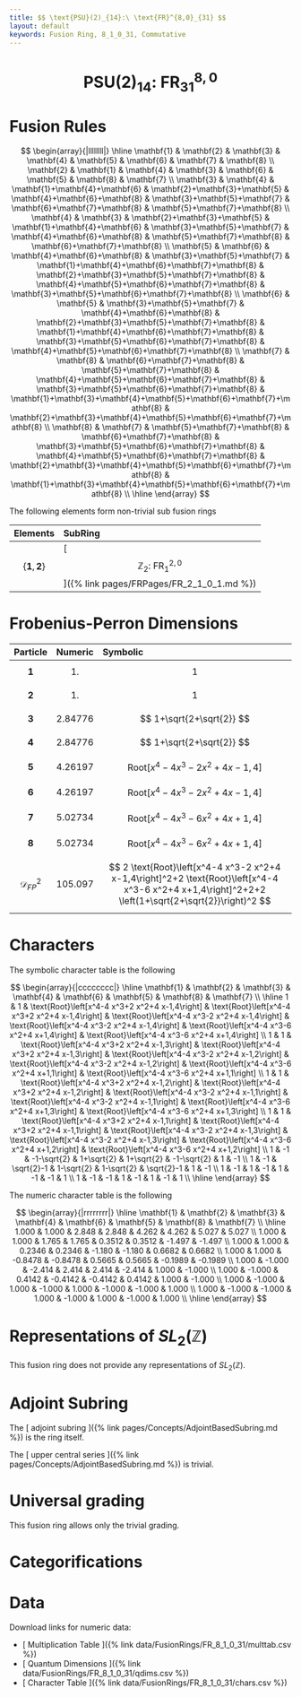 ```yaml
---
title: $$ \text{PSU}(2)_{14}:\ \text{FR}^{8,0}_{31} $$
layout: default
keywords: Fusion Ring, 8_1_0_31, Commutative
---
```

# $$ \text{PSU}(2)_{14}:\ \text{FR}^{8,0}_{31} $$


# Fusion Rules

$$
\begin{array}{|llllllll|}
\hline
 \mathbf{1} & \mathbf{2} & \mathbf{3} & \mathbf{4} & \mathbf{5} & \mathbf{6} & \mathbf{7} & \mathbf{8} \\
 \mathbf{2} & \mathbf{1} & \mathbf{4} & \mathbf{3} & \mathbf{6} & \mathbf{5} & \mathbf{8} & \mathbf{7} \\
 \mathbf{3} & \mathbf{4} & \mathbf{1}+\mathbf{4}+\mathbf{6} & \mathbf{2}+\mathbf{3}+\mathbf{5} & \mathbf{4}+\mathbf{6}+\mathbf{8} & \mathbf{3}+\mathbf{5}+\mathbf{7} & \mathbf{6}+\mathbf{7}+\mathbf{8} & \mathbf{5}+\mathbf{7}+\mathbf{8} \\
 \mathbf{4} & \mathbf{3} & \mathbf{2}+\mathbf{3}+\mathbf{5} & \mathbf{1}+\mathbf{4}+\mathbf{6} & \mathbf{3}+\mathbf{5}+\mathbf{7} & \mathbf{4}+\mathbf{6}+\mathbf{8} & \mathbf{5}+\mathbf{7}+\mathbf{8} & \mathbf{6}+\mathbf{7}+\mathbf{8} \\
 \mathbf{5} & \mathbf{6} & \mathbf{4}+\mathbf{6}+\mathbf{8} & \mathbf{3}+\mathbf{5}+\mathbf{7} & \mathbf{1}+\mathbf{4}+\mathbf{6}+\mathbf{7}+\mathbf{8} & \mathbf{2}+\mathbf{3}+\mathbf{5}+\mathbf{7}+\mathbf{8} & \mathbf{4}+\mathbf{5}+\mathbf{6}+\mathbf{7}+\mathbf{8} & \mathbf{3}+\mathbf{5}+\mathbf{6}+\mathbf{7}+\mathbf{8} \\
 \mathbf{6} & \mathbf{5} & \mathbf{3}+\mathbf{5}+\mathbf{7} & \mathbf{4}+\mathbf{6}+\mathbf{8} & \mathbf{2}+\mathbf{3}+\mathbf{5}+\mathbf{7}+\mathbf{8} & \mathbf{1}+\mathbf{4}+\mathbf{6}+\mathbf{7}+\mathbf{8} & \mathbf{3}+\mathbf{5}+\mathbf{6}+\mathbf{7}+\mathbf{8} & \mathbf{4}+\mathbf{5}+\mathbf{6}+\mathbf{7}+\mathbf{8} \\
 \mathbf{7} & \mathbf{8} & \mathbf{6}+\mathbf{7}+\mathbf{8} & \mathbf{5}+\mathbf{7}+\mathbf{8} & \mathbf{4}+\mathbf{5}+\mathbf{6}+\mathbf{7}+\mathbf{8} & \mathbf{3}+\mathbf{5}+\mathbf{6}+\mathbf{7}+\mathbf{8} & \mathbf{1}+\mathbf{3}+\mathbf{4}+\mathbf{5}+\mathbf{6}+\mathbf{7}+\mathbf{8} & \mathbf{2}+\mathbf{3}+\mathbf{4}+\mathbf{5}+\mathbf{6}+\mathbf{7}+\mathbf{8} \\
 \mathbf{8} & \mathbf{7} & \mathbf{5}+\mathbf{7}+\mathbf{8} & \mathbf{6}+\mathbf{7}+\mathbf{8} & \mathbf{3}+\mathbf{5}+\mathbf{6}+\mathbf{7}+\mathbf{8} & \mathbf{4}+\mathbf{5}+\mathbf{6}+\mathbf{7}+\mathbf{8} & \mathbf{2}+\mathbf{3}+\mathbf{4}+\mathbf{5}+\mathbf{6}+\mathbf{7}+\mathbf{8} & \mathbf{1}+\mathbf{3}+\mathbf{4}+\mathbf{5}+\mathbf{6}+\mathbf{7}+\mathbf{8} \\
\hline
\end{array}
$$


The following elements form non-trivial sub fusion rings

| Elements | SubRing |
| :------ | :------ |
| $$ \{\mathbf{1},\mathbf{2}\} $$ | [ $$ \mathbb{Z}_2:\ \text{FR}^{2,0}_{1} $$ ]({% link pages/FRPages/FR_2_1_0_1.md %}) |

# Frobenius-Perron Dimensions

| Particle | Numeric | Symbolic |
| :------ | :------ | :------ |
| $$ \mathbf{1} $$ | $$ 1. $$ | $$ 1 $$ |
| $$ \mathbf{2} $$ | $$ 1. $$ | $$ 1 $$ |
| $$ \mathbf{3} $$ | $$ 2.84776 $$ | $$ 1+\sqrt{2+\sqrt{2}} $$ |
| $$ \mathbf{4} $$ | $$ 2.84776 $$ | $$ 1+\sqrt{2+\sqrt{2}} $$ |
| $$ \mathbf{5} $$ | $$ 4.26197 $$ | $$ \text{Root}\left[x^4-4 x^3-2 x^2+4 x-1,4\right] $$ |
| $$ \mathbf{6} $$ | $$ 4.26197 $$ | $$ \text{Root}\left[x^4-4 x^3-2 x^2+4 x-1,4\right] $$ |
| $$ \mathbf{7} $$ | $$ 5.02734 $$ | $$ \text{Root}\left[x^4-4 x^3-6 x^2+4 x+1,4\right] $$ |
| $$ \mathbf{8} $$ | $$ 5.02734 $$ | $$ \text{Root}\left[x^4-4 x^3-6 x^2+4 x+1,4\right] $$ |
| $$ \mathcal{D}_{FP}^2 $$ | $$ 105.097 $$ | $$ 2 \text{Root}\left[x^4-4 x^3-2 x^2+4 x-1,4\right]^2+2 \text{Root}\left[x^4-4 x^3-6 x^2+4 x+1,4\right]^2+2+2 \left(1+\sqrt{2+\sqrt{2}}\right)^2 $$ |

# Characters

The symbolic character table is the following

$$
\begin{array}{|cccccccc|}
\hline
 \mathbf{1} & \mathbf{2} & \mathbf{3} & \mathbf{4} & \mathbf{6} & \mathbf{5} & \mathbf{8} & \mathbf{7} \\
\hline
 1 & 1 & \text{Root}\left[x^4-4 x^3+2 x^2+4 x-1,4\right] & \text{Root}\left[x^4-4 x^3+2 x^2+4 x-1,4\right] & \text{Root}\left[x^4-4 x^3-2 x^2+4 x-1,4\right] & \text{Root}\left[x^4-4 x^3-2 x^2+4 x-1,4\right] & \text{Root}\left[x^4-4 x^3-6 x^2+4 x+1,4\right] & \text{Root}\left[x^4-4 x^3-6 x^2+4 x+1,4\right] \\
 1 & 1 & \text{Root}\left[x^4-4 x^3+2 x^2+4 x-1,3\right] & \text{Root}\left[x^4-4 x^3+2 x^2+4 x-1,3\right] & \text{Root}\left[x^4-4 x^3-2 x^2+4 x-1,2\right] & \text{Root}\left[x^4-4 x^3-2 x^2+4 x-1,2\right] & \text{Root}\left[x^4-4 x^3-6 x^2+4 x+1,1\right] & \text{Root}\left[x^4-4 x^3-6 x^2+4 x+1,1\right] \\
 1 & 1 & \text{Root}\left[x^4-4 x^3+2 x^2+4 x-1,2\right] & \text{Root}\left[x^4-4 x^3+2 x^2+4 x-1,2\right] & \text{Root}\left[x^4-4 x^3-2 x^2+4 x-1,1\right] & \text{Root}\left[x^4-4 x^3-2 x^2+4 x-1,1\right] & \text{Root}\left[x^4-4 x^3-6 x^2+4 x+1,3\right] & \text{Root}\left[x^4-4 x^3-6 x^2+4 x+1,3\right] \\
 1 & 1 & \text{Root}\left[x^4-4 x^3+2 x^2+4 x-1,1\right] & \text{Root}\left[x^4-4 x^3+2 x^2+4 x-1,1\right] & \text{Root}\left[x^4-4 x^3-2 x^2+4 x-1,3\right] & \text{Root}\left[x^4-4 x^3-2 x^2+4 x-1,3\right] & \text{Root}\left[x^4-4 x^3-6 x^2+4 x+1,2\right] & \text{Root}\left[x^4-4 x^3-6 x^2+4 x+1,2\right] \\
 1 & -1 & -1-\sqrt{2} & 1+\sqrt{2} & 1+\sqrt{2} & -1-\sqrt{2} & 1 & -1 \\
 1 & -1 & \sqrt{2}-1 & 1-\sqrt{2} & 1-\sqrt{2} & \sqrt{2}-1 & 1 & -1 \\
 1 & -1 & 1 & -1 & 1 & -1 & -1 & 1 \\
 1 & -1 & -1 & 1 & -1 & 1 & -1 & 1 \\
\hline
\end{array}
$$

The numeric character table is the following

$$
\begin{array}{|rrrrrrrr|}
\hline
 \mathbf{1} & \mathbf{2} & \mathbf{3} & \mathbf{4} & \mathbf{6} & \mathbf{5} & \mathbf{8} & \mathbf{7} \\
\hline
 1.000 & 1.000 & 2.848 & 2.848 & 4.262 & 4.262 & 5.027 & 5.027 \\
 1.000 & 1.000 & 1.765 & 1.765 & 0.3512 & 0.3512 & -1.497 & -1.497 \\
 1.000 & 1.000 & 0.2346 & 0.2346 & -1.180 & -1.180 & 0.6682 & 0.6682 \\
 1.000 & 1.000 & -0.8478 & -0.8478 & 0.5665 & 0.5665 & -0.1989 & -0.1989 \\
 1.000 & -1.000 & -2.414 & 2.414 & 2.414 & -2.414 & 1.000 & -1.000 \\
 1.000 & -1.000 & 0.4142 & -0.4142 & -0.4142 & 0.4142 & 1.000 & -1.000 \\
 1.000 & -1.000 & 1.000 & -1.000 & 1.000 & -1.000 & -1.000 & 1.000 \\
 1.000 & -1.000 & -1.000 & 1.000 & -1.000 & 1.000 & -1.000 & 1.000 \\
\hline
\end{array}
$$

# Representations of $SL_2(\mathbb{Z})$

This fusion ring does not provide any representations of $SL_2(\mathbb{Z}).$

# Adjoint Subring

The [ adjoint subring ]({% link pages/Concepts/AdjointBasedSubring.md %}) is the ring itself.

The [ upper central series ]({% link pages/Concepts/AdjointBasedSubring.md %}) is trivial.

# Universal grading

This fusion ring allows only the trivial grading.

# Categorifications



# Data

Download links for numeric data:

* [ Multiplication Table ]({% link data/FusionRings/FR_8_1_0_31/multtab.csv %})
* [ Quantum Dimensions ]({% link data/FusionRings/FR_8_1_0_31/qdims.csv %})
* [ Character Table ]({% link data/FusionRings/FR_8_1_0_31/chars.csv %})